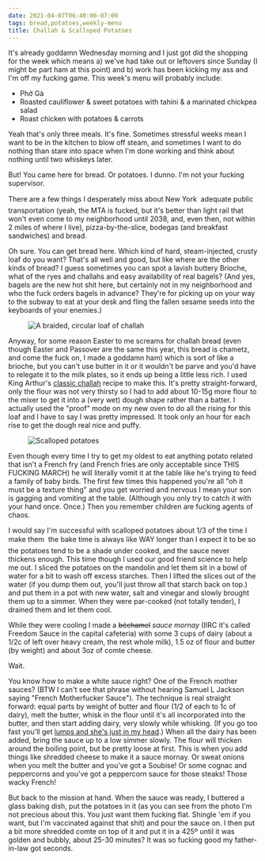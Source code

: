 ```yaml
---
date: 2021-04-07T06:40:00-07:00
tags: bread,potatoes,weekly-menu
title: Challah & Scalloped Potatoes
---
```


It's already goddamn Wednesday morning and I just got did the shopping for the week which means a) we've had take out or leftovers since Sunday (I might be part ham at this point) and b) work has been kicking my ass and I'm off my fucking game. This week's menu will probably include:

* Phở Gà
* Roasted cauliflower & sweet potatoes with tahini & a marinated chickpea salad
* Roast chicken with potatoes & carrots

Yeah that's only three meals. It's fine. Sometimes stressful weeks mean I want to be in the kitchen to blow off steam, and sometimes I want to do nothing than stare into space when I'm done working and think about nothing until two whiskeys later.

But! You came here for bread. Or potatoes. I dunno.  I'm not your fucking supervisor.

There are a few things I desperately miss about New York &#151; adequate public transportation (yeah, the MTA is fucked, but it's better than light rail that won't even come to my neighborhood until 2038, and, even then, not within 2 miles of where I live), pizza-by-the-slice, bodegas (and breakfast sandwiches) and bread.

Oh sure. You can get bread here.  Which kind of hard, steam-injected, crusty loaf do you want? That's all well and good, but like where are the other kinds of bread? I guess sometimes you can spot a lavish buttery Brioche, what of the ryes and challahs and easy availability of real bagels? (And yes, bagels are the new hot shit here, but certainly not in my neighborhood and who the fuck orders bagels in advance? They're for picking up on your way to the subway to eat at your desk and fling the fallen sesame seeds into the keyboards of your enemies.)

<figure>

![A braided, circular loaf of challah](challah_challah.jpg)

</figure>

Anyway, for some reason Easter to me screams for challah bread (even though Easter and Passover are the same this year, this bread is chametz, and come the fuck on, I made a goddamn ham) which is sort of like a brioche, but you can't use butter in it or it wouldn't be parve and you'd have to relegate it to the milk plates, so it ends up being a little less rich. I used King Arthur's [classic challah](https://www.kingarthurbaking.com/recipes/classic-challah-recipe) recipe to make this. It's pretty straight-forward, only the flour was not very thirsty so I had to add about 10-15g more flour to the mixer to get it into a (very wet) dough shape rather than a batter. I actually used the "proof" mode on my new oven to do all the rising for this loaf and I have to say I was pretty impressed. It took only an hour for each rise to get the dough real nice and puffy.

<figure>

![Scalloped potatoes](challah_potatoes.jpg)

</figure>

Even though every time I try to get my oldest to eat anything potato related that isn't a French fry (and French fries are only acceptable since THIS FUCKING MARCH) he will literally vomit it at the table like he's trying to feed a family of baby birds. The first few times this happened you're all "oh it must be a texture thing" and you get worried and nervous I mean your son is gagging and vomiting at the table. (Although you only try to catch it with your hand once.  Once.) Then you remember children are fucking agents of chaos.

I would say I'm successful with scalloped potatoes about 1/3 of the time I make them &#151; the bake time is always like WAY longer than I expect it to be so the potatoes tend to be a shade under cooked, and the sauce never thickens enough. This time though I used our good friend science to help me out. I sliced the potatoes on the mandolin and let them sit in a bowl of water for a bit to wash off excess starches.  Then I lifted the slices out of the water (if you dump them out, you'll just throw all that starch back on top.) and put them in a pot with new water, salt and vinegar and slowly brought them up to a simmer.  When they were par-cooked (not totally tender), I drained them and let them cool.

While they were cooling I made a <span style="text-decoration: line-through">béchamel</span> _sauce mornay_ (IIRC it's called Freedom Sauce in the capital cafeteria) with some 3 cups of dairy (about a 1/2c of left over heavy cream, the rest whole milk), 1.5 oz of flour and butter (by weight) and about 3oz of comte cheese. 

Wait. 

You know how to make a white sauce right? One of the French mother sauces? (BTW I can't see that phrase without hearing Samuel L Jackson saying "French Motherfucker Sauce"). The technique is real straight forward: equal parts by weight of butter and flour (1/2 of each to 1c of dairy), melt the butter, whisk in the flour until it's all incorporated into the butter, and then start adding dairy, very slowly while whisking. (If you go too fast you'll get [lumps and she's just in my head](https://www.youtube.com/watch?v=_sj_U6vObUA).) When all the dairy has been added, bring the sauce up to a low simmer slowly. The flour will thicken around the boiling point, but be pretty loose at first. This is when you add things like shredded cheese to make it a sauce mornay. Or sweat onions when you melt the butter and you've got a Soubise!  Or some cognac and peppercorns and you've got a peppercorn sauce for those steaks! Those wacky French!

But back to the mission at hand. When the sauce was ready, I buttered a glass baking dish, put the potatoes in it (as you can see from the photo I'm not precious about this. You just want them fucking flat. Shingle 'em if you want, but I'm vaccinated against that shit) and pour the sauce on. I then put a bit more shredded comte on top of it and put it in a 425º until it was golden and bubbly, about 25-30 minutes? It was so fucking good my father-in-law got seconds.


